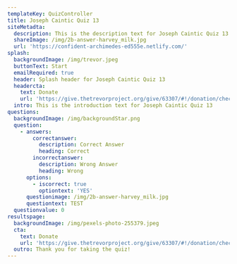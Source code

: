 ```yaml
---
templateKey: QuizController
title: Joseph Caintic Quiz 13
siteMetadta:
  description: This is the description text for Joseph Caintic Quiz 13
  shareImage: /img/2b-answer-harvey_milk.jpg
  url: 'https://confident-archimedes-ed555e.netlify.com/'
splash:
  backgroundImage: /img/trevor.jpeg
  buttonText: Start
  emailRequired: true
  header: Splash header for Joseph Caintic Quiz 13
  headercta:
    text: Donate
    url: 'https://give.thetrevorproject.org/give/63307/#!/donation/checkout'
  intro: This is the introduction text for Joseph Caintic Quiz 13
questions:
  backgroundImage: /img/backgroundStar.png
  question:
    - answers:
        correctanswer:
          description: Correct Answer
          heading: Correct
        incorrectanswer:
          description: Wrong Answer
          heading: Wrong
      options:
        - iscorrect: true
          optiontext: 'YES'
      questionimage: /img/2b-answer-harvey_milk.jpg
      questiontext: TEST
  questionvalue: 0
resultspage:
  backgroundImage: /img/pexels-photo-255379.jpeg
  cta:
    text: Donate
    url: 'https://give.thetrevorproject.org/give/63307/#!/donation/checkout'
  outro: Thank you for taking the quiz!
---
```


